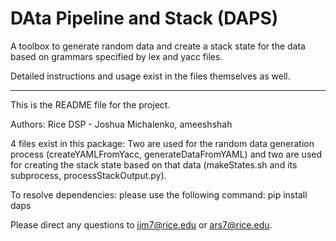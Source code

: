 DAta Pipeline and Stack (DAPS)
==============================

A toolbox to generate random data and create a stack state for the data based on grammars specified
by lex and yacc files.

Detailed instructions and usage exist in the files themselves as well.

----

This is the README file for the project.

Authors: Rice DSP - Joshua Michalenko, ameeshshah

4 files exist in this package: Two are used for the random data generation process
(createYAMLFromYacc, generateDataFromYAML) and two are used for creating the stack state
based on that data (makeStates.sh and its subprocess, processStackOutput.py).

To resolve dependencies: please use the following command:
pip install daps

Please direct any questions to jjm7@rice.edu or ars7@rice.edu.
